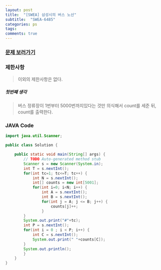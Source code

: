 ```yaml
---
layout: post
title:  "[SWEA] 삼성시의 버스 노선"
subtitle:  "SWEA-6485"
categories: ps
tags: 
comments: true
---
```


### [문제 보러가기]( https://swexpertacademy.com/main/code/problem/problemDetail.do?contestProbId=AWczm7QaACgDFAWn&categoryId=AWczm7QaACgDFAWn&categoryType=CODE )



### 제한사항

> 이외의 제한사항은 없다.

##### 첫번째 생각

> 버스 정류장이 1번부터 5000번까지있다는 것만 의식해서 count를 세준 뒤, count를 출력한다.


### JAVA Code

```java
import java.util.Scanner;

public class Solution {

	public static void main(String[] args) {
		// TODO Auto-generated method stub
		Scanner s = new Scanner(System.in);
		int T = s.nextInt();
		for(int tc=1; tc<=T; tc++) {
			int N = s.nextInt();
			int[] counts = new int[5001];
			for(int i=0; i<N; i++) {
	            int A = s.nextInt();
	            int B = s.nextInt();
	            for(int j = A; j <= B; j++) {
	                counts[j]++;
	            }
		}
        System.out.print("#"+tc);
        int P = s.nextInt();
        for(int i = 0 ; i < P; i++) {
            int C = s.nextInt();
            System.out.print(" "+counts[C]);
        }
        System.out.println();
		}
	}
}

```

